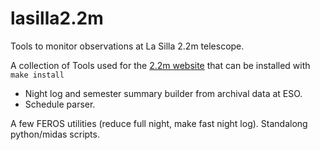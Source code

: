 # lasilla2.2m

Tools to monitor observations at La Silla 2.2m telescope.

A collection of Tools used for the [2.2m website](http://www.astro.puc.cl/2.2m/) that can be installed with `make install`
* Night log and semester summary builder from archival data at ESO.
* Schedule parser.


A few FEROS utilities (reduce full night, make fast night log). Standalong python/midas scripts.
